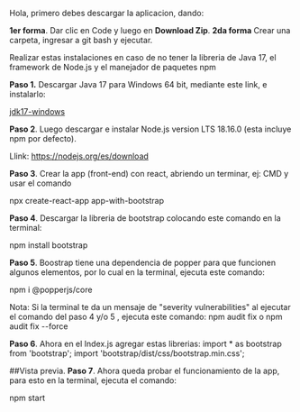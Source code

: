 Hola, primero debes descargar la aplicacion, dando:

**1er forma**. Dar clic en Code y luego en **Download Zip**.
**2da forma** Crear una carpeta, ingresar a git bash y ejecutar.

Realizar estas instalaciones en caso de no tener la libreria de Java 17, el framework de Node.js y el manejador de paquetes npm

**Paso 1.** Descargar Java 17 para Windows 64 bit, mediante este link, e instalarlo:

[jdk17-windows](https://www.oracle.com/java/technologies/downloads/#jdk17-windows "jdk17-windows")

**Paso 2**. Luego descargar e instalar Node.js version LTS 18.16.0 (esta incluye npm por defecto).

Llink: https://nodejs.org/es/download

**Paso 3**.  Crear la app (front-end) con react,  abriendo un terminar, ej: CMD y usar el comando

npx create-react-app app-with-bootstrap

**Paso 4**.  Descargar la libreria de bootstrap colocando este comando en la terminal:

npm install bootstrap

**Paso 5**. Boostrap tiene una dependencia de popper para que funcionen algunos elementos, por lo cual en la terminal, ejecuta este comando:

npm i @popperjs/core

Nota: Si la terminal te da un mensaje de "severity vulnerabilities" al ejecutar el comando del paso 4 y/o 5 , ejecuta este comando: npm audit fix o npm audit fix --force

**Paso 6**. Ahora en el Index.js agregar estas librerias:
import * as bootstrap from 'bootstrap';
import 'bootstrap/dist/css/bootstrap.min.css';


##Vista previa.
**Paso 7**. Ahora queda probar el funcionamiento de la app, para esto en la terminal, ejecuta el comando:

npm start